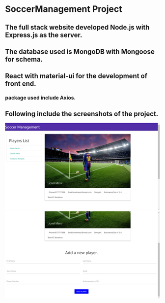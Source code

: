 # SoccerManagement Project
## The full stack website developed Node.js with Express.js as the server. 
## The database used is MongoDB with Mongoose for schema.
## React with material-ui for the development of front end.
### package used include Axios.

## Following include the screenshots of the project.
![](screenshots/soccer1.png)
![](screenshots/soccer2.png)

